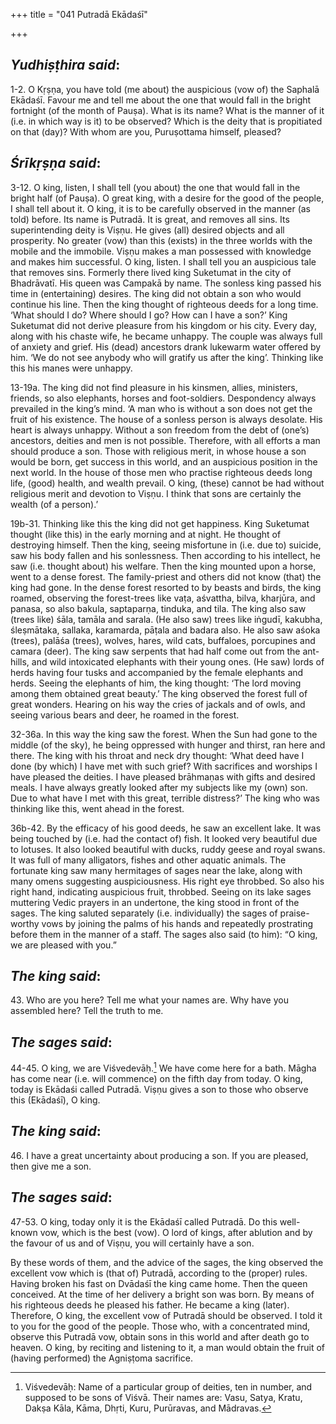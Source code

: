 +++
title = "041 Putradā Ekādaśī"

+++
 

## *Yudhiṣṭhira said*:

1-2. O Kṛṣṇa, you have told (me about) the auspicious (vow of) the Saphalā Ekādaśī. Favour me and tell me about the one that would fall in the bright fortnight (of the month of Pauṣa). What is its name? What is the manner of it (i.e. in which way is it) to be observed? Which is the deity that is propitiated on that (day)? With whom are you, Puruṣottama himself, pleased?

## *Śrīkṛṣṇa said*:

3-12. O king, listen, I shall tell (you about) the one that would fall in the bright half (of Pauṣa). O great king, with a desire for the good of the people, I shall tell about it. O king, it is to be carefully observed in the manner (as told) before. Its name is Putradā. It is great, and removes all sins. Its superintending deity is Viṣṇu. He gives (all) desired objects and all prosperity. No greater (vow) than this (exists) in the three worlds with the mobile and the immobile. Viṣṇu makes a man possessed with knowledge and makes him successful. O king, listen. I shall tell you an auspicious tale that removes sins. Formerly there lived king Suketumat in the city of Bhadrāvatī. His queen was Campakā by name. The sonless king passed his time in (entertaining) desires. The king did not obtain a son who would continue his line. Then the king thought of righteous deeds for a long time. ‘What should I do? Where should I go? How can I have a son?’ King Suketumat did not derive pleasure from his kingdom or his city. Every day, along with his chaste wife, he became unhappy. The couple was always full of anxiety and grief. His (dead) ancestors drank lukewarm water offered by him. ‘We do not see anybody who will gratify us after the king’. Thinking like this his manes were unhappy.

13-19a. The king did not find pleasure in his kinsmen, allies, ministers, friends, so also elephants, horses and foot-soldiers. Despondency always prevailed in the king’s mind. ‘A man who is without a son does not get the fruit of his existence. The house of a sonless person is always desolate. His heart is always unhappy. Without a son freedom from the debt of (one’s) ancestors, deities and men is not possible. Therefore, with all efforts a man should produce a son. Those with religious merit, in whose house a son would be born, get success in this world, and an auspicious position in the next world. In the house of those men who practise righteous deeds long life, (good) health, and wealth prevail. O king, (these) cannot be had without religious merit and devotion to Viṣṇu. I think that sons are certainly the wealth (of a person).’

19b-31. Thinking like this the king did not get happiness. King Suketumat thought (like this) in the early morning and at night. He thought of destroying himself. Then the king, seeing misfortune in (i.e. due to) suicide, saw his body fallen and his sonlessness. Then according to his intellect, he saw (i.e. thought about) his welfare. Then the king mounted upon a horse, went to a dense forest. The family-priest and others did not know (that) the king had gone. In the dense forest resorted to by beasts and birds, the king roamed, observing the forest-trees like vaṭa, aśvattha, bilva, kharjūra, and panasa, so also bakula, saptaparṇa, tinduka, and tila. The king also saw (trees like) śāla, tamāla and sarala. (He also saw) trees like iṅgudī, kakubha, śleṣmātaka, sallaka, karamarda, pāṭala and badara also. He also saw aśoka (trees), palāśa (trees), wolves, hares, wild cats, buffaloes, porcupines and camara (deer). The king saw serpents that had half come out from the ant-hills, and wild intoxicated elephants with their young ones. (He saw) lords of herds having four tusks and accompanied by the female elephants and herds. Seeing the elephants of him, the king thought: ‘The lord moving among them obtained great beauty.’ The king observed the forest full of great wonders. Hearing on his way the cries of jackals and of owls, and seeing various bears and deer, he roamed in the forest.

32-36a. In this way the king saw the forest. When the Sun had gone to the middle (of the sky), he being oppressed with hunger and thirst, ran here and there. The king with his throat and neck dry thought: ‘What deed have I done (by which) I have met with such grief? With sacrifices and worships I have pleased the deities. I have pleased brāhmaṇas with gifts and desired meals. I have always greatly looked after my subjects like my (own) son. Due to what have I met with this great, terrible distress?’ The king who was thinking like this, went ahead in the forest.

36b-42. By the efficacy of his good deeds, he saw an excellent lake. It was being touched by (i.e. had the contact of) fish. It looked very beautiful due to lotuses. It also looked beautiful with ducks, ruddy geese and royal swans. It was full of many alligators, fishes and other aquatic animals. The fortunate king saw many hermitages of sages near the lake, along with many omens suggesting auspiciousness. His right eye throbbed. So also his right hand, indicating auspicious fruit, throbbed. Seeing on its lake sages muttering Vedic prayers in an undertone, the king stood in front of the sages. The king saluted separately (i.e. individually) the sages of praise-worthy vows by joining the palms of his hands and repeatedly prostrating before them in the manner of a staff. The sages also said (to him): “O king, we are pleased with you.”

## *The king said*:

43\. Who are you here? Tell me what your names are. Why have you assembled here? Tell the truth to me.

## *The* *sages said*:

44-45. O king, we are Viśvedevāḥ.[^1] We have come here for a bath. Māgha has come near (i.e. will commence) on the fifth day from today. O king, today is Ekādaśi called Putradā. Viṣṇu gives a son to those who observe this (Ekādaśī), O king.

[^1]:  Viśvedevāḥ: Name of a particular group of deities, ten in number, and supposed to be sons of Viśvā. Their names are: Vasu, Satya, Kratu, Dakṣa Kāla, Kāma, Dhṛti, Kuru, Purūravas, and Mādravas.

## *The* *king said*:

46\. I have a great uncertainty about producing a son. If you are pleased, then give me a son.

## *The sages said*:

47-53. O king, today only it is the Ekādaśī called Putradā. Do this well-known vow, which is the best (vow). O lord of kings, after ablution and by the favour of us and of Viṣṇu, you will certainly have a son.

By these words of them, and the advice of the sages, the king observed the excellent vow which is (that of) Putradā, according to the (proper) rules. Having broken his fast on Dvādaśī the king came home. Then the queen conceived. At the time of her delivery a bright son was born. By means of his righteous deeds he pleased his father. He became a king (later). Therefore, O king, the excellent vow of Putradā should be observed. I told it to you for the good of the people. Those who, with a concentrated mind, observe this Putradā vow, obtain sons in this world and after death go to heaven. O king, by reciting and listening to it, a man would obtain the fruit of (having performed) the Agniṣṭoma sacrifice.



